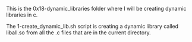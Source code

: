 This is the 0x18-dynamic_libraries folder where I will be creating dynamic libraries in c.

The 1-create_dynamic_lib.sh script is creating 
a dynamic library called liball.so
 from all the .c files that are in the current directory.
